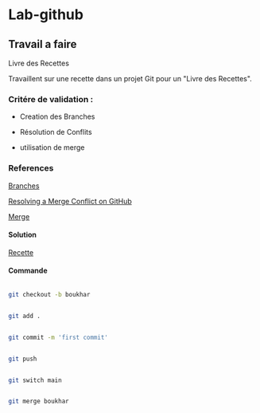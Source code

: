 # Lab-github 

## Travail a faire
Livre des Recettes

Travaillent sur une recette dans un projet Git pour un "Livre des Recettes".

### Critére de validation  :

- Creation des Branches 

- Résolution de Conflits 

- utilisation de merge 

### References 

[Branches](https://docs.github.com/fr/pull-requests/collaborating-with-pull-requests/proposing-changes-to-your-work-with-pull-requests/about-branches)

[Resolving a Merge Conflict on GitHub](https://docs.github.com/en/pull-requests/collaborating-with-pull-requests/addressing-merge-conflicts/resolving-a-merge-conflict-using-the-command-line) 

[Merge](https://git-scm.com/docs/git-merge#_how_conflicts_are_presented)

#### Solution 

[Recette](./index.html)


#### Commande

```bash

git checkout -b boukhar

```

```bash

git add .

```


```bash

git commit -m 'first commit'

```

```bash

git push

```

```bash

git switch main

```

```bash

git merge boukhar

```
